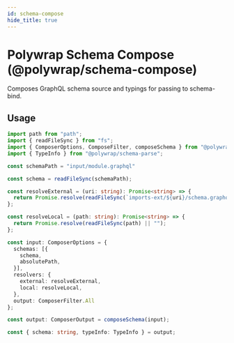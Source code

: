 ```yaml
---
id: schema-compose
hide_title: true
---
```


# Polywrap Schema Compose (@polywrap/schema-compose)

Composes GraphQL schema source and typings for passing to schema-bind.

## Usage

``` typescript
import path from "path";
import { readFileSync } from "fs";
import { ComposerOptions, ComposeFilter, composeSchema } from "@polywrap/schema-compose";
import { TypeInfo } from "@polywrap/schema-parse";

const schemaPath = "input/module.graphql"

const schema = readFileSync(schemaPath);

const resolveExternal = (uri: string): Promise<string> => {
  return Promise.resolve(readFileSync(`imports-ext/${uri}/schema.graphql`) || "");
};

const resolveLocal = (path: string): Promise<string> => {
  return Promise.resolve(readFileSync(path) || "");
};

const input: ComposerOptions = {
  schemas: [{
    schema,
    absolutePath,
  }],
  resolvers: {
    external: resolveExternal,
    local: resolveLocal,
  },
  output: ComposerFilter.All
};

const output: ComposerOutput = composeSchema(input);

const { schema: string, typeInfo: TypeInfo } = output;

```
